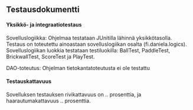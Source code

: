 ## Testausdokumentti ##

#### Yksikkö- ja integraatiotestaus ####

Sovelluslogiikka: Ohjelmaa testataan JUnitilla lähinnä yksikkötasolla. Testaus on toteutettu ainoastaan sovelluslogiikan osalta (fi.daniela.logics). Sovelluslogiikan luokkia testataan testiluokilla: BallTest, PaddleTest, BrickwallTest, ScoreTest ja PlayTest.

DAO-toteutus: Ohjelman tietokantatoteutusta ei ole testattu

#### Testauskattavuus ####

Sovelluksen testauksen rivikattavuus on .. prosenttia, ja haarautumakattavuus .. prosenttia.


